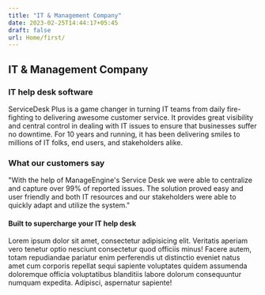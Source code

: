 ```yaml
---
title: "IT & Management Company"
date: 2023-02-25T14:44:17+05:45
draft: false
url: Home/first/
---
```

## IT & Management Company
### IT help desk software
ServiceDesk Plus is a game changer in turning IT teams from daily fire-fighting to delivering awesome customer service. It provides great visibility and central control in dealing with IT issues to ensure that businesses suffer no downtime. For 10 years and running, it has been delivering smiles to millions of IT folks, end users, and stakeholders alike.
### What our customers say
"With the help of ManageEngine's Service Desk we were able to centralize and capture over 99% of reported issues. The solution proved easy and user friendly and both IT resources and our stakeholders were able to quickly adapt and utilize the system."

#### Built to supercharge your IT help desk
Lorem ipsum dolor sit amet, consectetur adipisicing elit. Veritatis aperiam vero tenetur optio nesciunt consectetur quod officiis minus! Facere autem, totam repudiandae pariatur enim perferendis ut distinctio eveniet natus amet cum corporis repellat sequi sapiente voluptates quidem assumenda doloremque officia voluptatibus blanditiis labore dolorum consequuntur numquam expedita. Adipisci, aspernatur sapiente!
